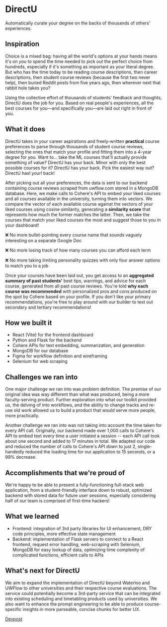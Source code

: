 # DirectU
Automatically curate your degree on the backs of thousands of others' experiences.

## Inspiration
Choice is a mixed bag: having all the world's options at your hands means it's on _you_ to spend the time needed to pick out the perfect choice from hundreds, especially if it's something as important as your literal degree. But who has the time today to be reading course descriptions, then career descriptions, then student course reviews (because the first two never help), then buried Reddit posts from five years ago, then wherever next that rabbit hole takes you?

Using the collective effort of thousands of students' feedback and thoughts, DirectU does the job for you. Based on real people's experiences, all the best courses for you—and specifically you—are laid out right in front of you.

## What it does
DirectU takes in your career aspirations and freely-written **practical** course preferences to parse through thousands of student course reviews, selecting the ones that match your profile and fitting them into a 4-year degree for you. Want to... take the ML courses that'll actually provide something of value? DirectU has your back. Minor with only the best possible courses for it? DirectU has your back. Pick the easiest way out? DirectU has! your! back!

After picking out all your preferences, the data is sent to our backend containing course reviews scraped from uwflow.com stored in a MongoDB database. Here, we make calls to Cohere's API to embed your liked courses and all courses available in the university, turning them into vectors. We compare the vector of each available course against the vectors of your liked courses using cosine similarity, generating a **similarity score** that represents how much the former matches the latter. Then, we take the courses that match your liked courses the most and suggest those to you in your dashboard!

❌ No more bullet-pointing every course name that sounds vaguely interesting on a separate Google Doc

❌ No more losing track of how many courses you can afford each term

❌ No more taking limiting personality quizzes with only four answer options to match you to a job

Once your courses have been laid out, you get access to an **aggregated summary of past students'** best tips, warnings, and advice for each course, generated from all past course reviews. You're told **why each course was recommended** with personalized pros and cons produced on the spot by Cohere based on your profile. If you don't like your primary recommendations, you're free to play around with our builder to test out secondary and tertiary recommendations!

## How we built it
* React (Vite) for the frontend dashboard
* Python and Flask for the backend
* Cohere APIs for text embedding, summarization, and generation
* MongoDB for our database
* Figma for workflow definition and wireframing
* Selenium for web scraping

## Challenges we ran into
One major challenge we ran into was problem definition. The premise of our original idea was way different than what was produced, being a more faculty-serving product. Further exploration into what our toolkit provided us, the delving of into workflows, and the ability to change tracks and re-use old work allowed us to build a product that would serve more people, more practically.

Another challenge we ran into was not taking into account the time taken for every API call. Originally, our backend made over 1,000 calls to Cohere's API to embed text every time a user initiated a session -- each API call took about one second and added to 17 minutes in total. We adapted our code and reduced the number of calls to Cohere's API down to just 2, single-handedly reduced the loading time for our application to 15 seconds, or a 99% decrease.

## Accomplishments that we're proud of
We're happy to be able to present a fully-functioning full-stack web application, from a student-friendly interface down to robust, optimized backend with stored data for future user sessions, especially considering half of our team is comprised of first-time hackers!

## What we learned
* Frontend: integration of 3rd party libraries for UI enhancement, DRY code principles, more effective state management
* Backend: implementation of Flask servers to connect to a React frontend, request error handling, web-scraping with Selenium, MongoDB for easy lookup of data, optimizing time complexity of complicated functions, efficient calls to APIs

## What's next for DirectU 
We aim to expand the implementation of DirectU  beyond Waterloo and UWFlow to other universities and their respective course evaluations. The service could potentially become a 3rd-party service that can be integrated into existing scheduling and timetabling products used by universities. We also want to enhance the prompt engineering to be able to produce course-specific insights in more parseable, concise chunks for better UX.

[Devpost](https://devpost.com/software/untitled-project-84yezbhn7asu)
